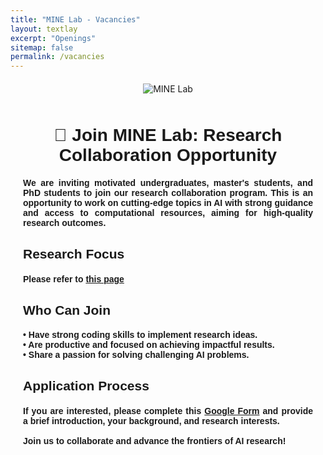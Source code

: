 ```yaml
---
title: "MINE Lab - Vacancies"
layout: textlay
excerpt: "Openings"
sitemap: false
permalink: /vacancies
---
```


<!-- Logo Section -->
<div class="logo-container" style="text-align: center; margin-top: 20px;">
  <img src="{{ site.url }}{{ site.baseurl }}/images/logo.png" 
       alt="MINE Lab" 
       style="max-width: 50%; height: auto; border: none;">
</div>

<!-- Spacer to Add Room Below the Logo -->
<div style="margin-top: 50px;"></div>

<!-- Main Content -->
<div style="font-family: Arial, sans-serif; text-align: justify; padding: 0 20px;">
  <h1 style="text-align: center; margin-bottom: 20px;">🌟 Join MINE Lab: Research Collaboration Opportunity</h1>

  <h4>
    We are inviting <strong>motivated undergraduates</strong>, <strong>master's students</strong>, and <strong>PhD students</strong> to join our research collaboration program. 
    This is an opportunity to work on cutting-edge topics in AI with strong guidance and access to computational resources, aiming for high-quality research outcomes.
  </h4>

  <!-- Research Focus Section -->
  <h2 style="margin-top: 30px;">Research Focus</h2>
  <h4>Please refer to <a href="https://mine-lab-nd.github.io/research/">this page</a></h4>

  <!-- Eligibility Section -->
  <h2 style="margin-top: 30px;">Who Can Join</h2>
  <h4>
    • Have <strong>strong coding skills</strong> to implement research ideas.<br>
    • Are <strong>productive</strong> and focused on achieving impactful results.<br>
    • Share a passion for solving challenging AI problems.
  </h4>

  <!-- Application Process Section -->
  <h2 style="margin-top: 30px;">Application Process</h2>
  <h4>
    If you are interested, please complete this <a href="https://forms.gle/PYBtziFuXmKKodsD9" target="_blank"><strong>Google Form</strong></a> 
    and provide a brief introduction, your background, and research interests.
    <br><br>
    <strong>Join us to collaborate and advance the frontiers of AI research!</strong>
  </h4>
</div>